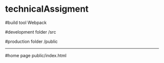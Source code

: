 # technicalAssigment

#build tool Webpack

#development folder /src

#production folder /public

-------------------------------

#home page public/index.html
